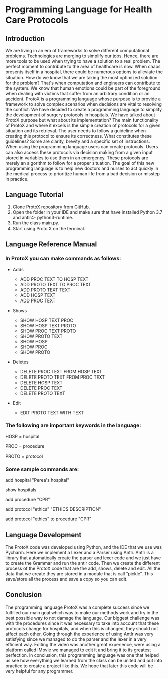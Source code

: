 # Programming Language for Health Care Protocols

## Introduction
We are living in an era of frameworks to solve different computational problems. Technologies are merging to simplify our jobs. Hence, there are more tools to be used when trying to have a solution to a real problem. The perfect moment to contribute to the area of healthcare is now. When chaos presents itself in a hospital, there could be numerous options to alleviate the situation. How do we know that we are taking the most optimized solution for the problem? That's when computation and engineers can contribute to the system. We know that human emotions could be part of the foreground when dealing with victims that suffer from an arbitrary condition or an accident. ProtoX is a programming language whose purpose is to provide a framework to solve complex scenarios when decisions are vital to resolving the conflict. We have decided to create a programming language to simplify the development of surgery protocols in hospitals. We have talked about ProtoX purpose but what about its implementation? The main functionality of ProtoX and where it excels is the simple creation of protocols for a given situation and its retrieval. The user needs to follow a guideline when creating this protocol to ensure its correctness. What constitutes these guidelines? Some are clarity, brevity and a specific set of instructions. When using the programming language users can create protocols. Users can also access these protocols via decision making from a given input stored in variables to use them in an emergency. These protocols are merely an algorithm to follow for a proper situation. The goal of this new programming language is to help new doctors and nurses to act quickly in the medical process to prioritize human life from a bad decision or misstep in practice.

## Language Tutorial
1. Clone ProtoX repository from GitHub. 
2. Open the folder in your IDE and make sure that have installed Python 3.7 and antlr4-
python3-runtime.
3. Run the class main.py.
4. Start using Proto X on the terminal.

## Language Reference Manual
### In ProtoX you can make commands as follows: 

- Adds
  - ADD PROC TEXT TO HOSP TEXT
  - ADD PROTO TEXT TO PROC TEXT
  - ADD PROTO TEXT TEXT
  - ADD HOSP TEXT
  - ADD PROC TEXT

- Shows
  - SHOW HOSP TEXT PROC 
  - SHOW HOSP TEXT PROTO 
  - SHOW PROC TEXT PROTO 
  - SHOW PROTO TEXT 
  - SHOW HOSP
  - SHOW PROC
  - SHOW PROTO

- Deletes
  - DELETE PROC TEXT FROM HOSP TEXT 
  - DELETE PROTO TEXT FROM PROC TEXT 
  - DELETE HOSP TEXT
  - DELETE PROC TEXT 
  - DELETE PROTO TEXT 

- Edit
  -  EDIT PROTO TEXT WITH TEXT

### The following are important keywords in the language:

HOSP = hospital

PROC = procedure

PROTO = protocol

### Some sample commands are:

add hospital "Perea's hospital"

show hospitals

add procedure "CPR"

add protocol "ethics" "ETHICS DESCRIPTION" 

add protocol "ethics" to procedure "CPR"

## Language Development
The ProtoX code was developed using Python, and the IDE that we use was Pycharm. Here we implement a Lexer and a Parser using Antlr. Antlr is a library that automatically create the parser and lexer code and we just have to create the Grammar and run the antlr code. Then we create the different process of the ProtoX code that are the add, shows, delete and edit. All the data that we create they are stored in a module that is call “pickle”. This save/store all the process and save a copy so you can edit.

## Conclusion
The programming language ProtoX was a complete success since we fulfilled our main goal which was to make our methods work and try in the best possible way to not damage the language. Our biggest challenge was with the procedures since it was necessary to take into account that these protocols change for hospitals, and when this is changed, they should not affect each other. Going through the experience of using Antlr was very satisfying since we managed to do the parser and the lexer in a very efficient way. Editing the video was another great experience, were using a platform called iMovie we managed to edit it and bring it to its greatest perfection. In conclusion, this programming language was one that helped us see how everything we learned from the class can be united and put into practice to create a project like this. We hope that later this code will be very helpful for any programmer.

